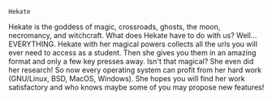 <p align="center">

    Hekate

</p>

Hekate is the goddess of magic, crossroads, ghosts, the moon, necromancy, and witchcraft.
What does Hekate have to do with us?
Well... EVERYTHING. Hekate with her magical powers collects all the urls you will ever need to access as a student.
Then she gives you them in an amazing format and only a few key presses away. Isn't that magical?
She even did her research! So now every operating system can profit from her hard work (GNU/Linux, BSD, MacOS, Windows).
She hopes you will find her work satisfactory and who knows maybe some of you may propose new features!
